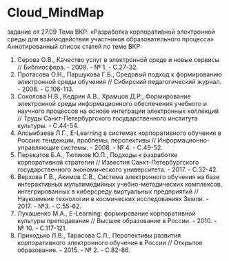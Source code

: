 # Cloud_MindMap
задание от 27.09
Тема ВКР: «Разработка корпоративной электронной среды для взаимодействия участников образовательного процесса»
Аннотированный список статей по теме ВКР:
1. Серова О.В., Качество услуг в электронной среде и новые сервисы // Библиосфера. - 2009. - № 1. - С.27-32.
2. Протасова О.Н., Паршукова Г.Б., Средовый подход к формированию электронной среды обучения // Сибирский педагогический журнал. - 2008. - С.106-113.
3. Соколова Н.В., Кедрин А.В., Храмцов Д.Р., Формирование электронной среды информационного обеспечения учебного и научного процессов на основе интеграции электронных коллекций // Труды Санкт-Петербургского государственного института культуры. - С.44-54.
4. Алсынбаева Л.Г., E-Learning в системах корпоративного обучения в России: тенденции, проблемы, перспективы // Информационно-управляющие системы. - 2008. - № 4. - С.49-52.
5. Перекатов Б.А., Тютиков Ю.П., Подходы к разработке корпоративной стратегии // Известия Санкт-Петербургского государственного экономического университета. - 2017. - С.32-42.
6. Верхова Г.В., Акимов С.В., Система электронного обучения на базе интерактивных мультимедийных учебно-методических комплексов, интегрированных в киберсреду виртуальных предприятий // Наукоемкие технологии в космических исследованиях Земли. - 2017. - №3. - С.55-62.
7. Лукашенко М.А., E-Learning: формирование корпоративной культуры преподавания // Высшее образование в России. - 2010. - № 10. - С.117-121.
8. Приходько Л.В., Тарасова С.Л., Перспективы развития корпоративного электронного обучения в России // Открытое образование. - 2015. - № 2. - С.82-86.

